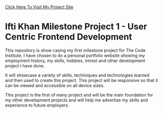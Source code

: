 [Click Here To Visit My Project Site](https://ifti-khan.github.io/ifti-khan-milestone-project-1/)

# Ifti Khan Milestone Project 1 - User Centric Frontend Development

This repository is show casing my first milestone project for The Code Institute.
I have chosen to do a personal portfolio website showing my employment history, my skills, hobbies, intrest and other development project i have done.

It will showcase a variety of skills, techiniques and technologies learned and then used to create this project. This project will be responsive so that it can be viewed and accessible on all device sizes.

This project is the first of many project and will be the main foundation for my other development projects and will help me advertise my skills and experience to future employers.

